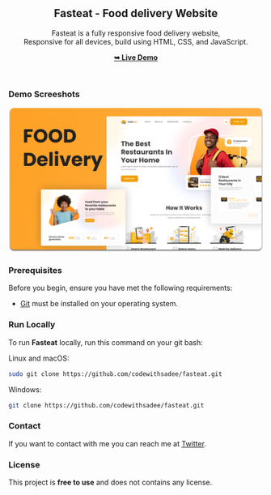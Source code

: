 <div align="center">
 
  <br />
  <br />

  <h2 align="center">Fasteat - Food delivery Website</h2>

  Fasteat is a fully responsive food delivery website, <br />Responsive for all devices, build using HTML, CSS, and JavaScript.

  <a href="https://codewithsadee.github.io/fasteat/"><strong>➥ Live Demo</strong></a>

</div>

<br />

### Demo Screeshots

![Fasteat Desktop Demo](./readme-images/desktop.png "Desktop Demo")

### Prerequisites

Before you begin, ensure you have met the following requirements:

* [Git](https://git-scm.com/downloads "Download Git") must be installed on your operating system.

### Run Locally

To run **Fasteat** locally, run this command on your git bash:

Linux and macOS:

```bash
sudo git clone https://github.com/codewithsadee/fasteat.git
```

Windows:

```bash
git clone https://github.com/codewithsadee/fasteat.git
```

### Contact

If you want to contact with me you can reach me at [Twitter](https://www.twitter.com/codewithsadee).

### License

This project is **free to use** and does not contains any license.
